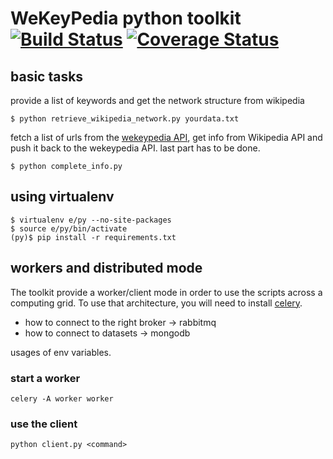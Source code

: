 WeKeyPedia python toolkit [![Build Status](https://travis-ci.org/WeKeyPedia/toolkit-python.svg?branch=master)](https://travis-ci.org/WeKeyPedia/toolkit-python) [![Coverage Status](https://coveralls.io/repos/WeKeyPedia/toolkit-python/badge.png?branch=master)](https://coveralls.io/r/WeKeyPedia/toolkit-python?branch=master)
===================

## basic tasks

provide a list of keywords and get the network structure from wikipedia

```
$ python retrieve_wikipedia_network.py yourdata.txt
```

fetch a list of urls from the [wekeypedia API](https://github.com/WeKeyPedia/api), get info from Wikipedia API and push it back to the wekeypedia API. last part has to be done.

```
$ python complete_info.py
```

## using virtualenv

```
$ virtualenv e/py --no-site-packages
$ source e/py/bin/activate
(py)$ pip install -r requirements.txt
```

## workers and distributed mode

The toolkit provide a worker/client mode in order to use the scripts across a computing grid. To use that architecture, you will need to install [celery](http://celeryproject.org).

- how to connect to the right broker -> rabbitmq
- how to connect to datasets -> mongodb

usages of env variables.

### start a worker

```
celery -A worker worker
```

### use the client

```
python client.py <command>
```
